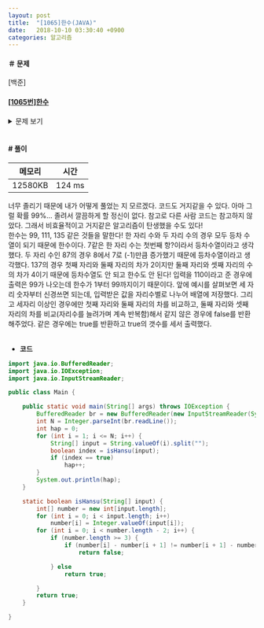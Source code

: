 ```yaml
---
layout: post
title:  "[1065]한수(JAVA)"
date:   2018-10-10 03:30:40 +0900
categories: 알고리즘
---
```

#### ＃ 문제
[백준]
#### [[1065번]한수](https://www.acmicpc.net/problem/1065)  

<details><summary >문제 보기</summary>
<div style="font-size:0.7em;">

**#문제**  

어떤 양의 정수 X의 자리수가 등차수열을 이룬다면, 그 수를 한수라고 한다. 등차수열은 연속된 두 개의 수의 차이가 일정한 수열을 말한다. N이 주어졌을 때, 1보다 크거나 같고, N보다 작거나 같은 한수의 개수를 출력하는 프로그램을 작성하시오.   

**#입력**  
첫째 줄에 1,000보다 작거나 같은 자연수 N이 주어진다.  

**#출력**  
첫째 줄에 1보다 크거나 같고, N보다 작거나 같은 한수의 개수를 출력한다.  

</div>
</details>  

<br>  

#### # 풀이 ####    

| 메모리 | 시간 |
|-------|------|
| 12580KB | 124 ms |


 너무 졸리기 때문에 내가 어떻게 풀었는 지 모르겠다. 코드도 거지같을 수 있다. 아마 그럴 확률 99%... 졸려서 깔끔하게 할 정신이 없다. 참고로 다른 사람 코드는 참고하지 않았다. 그래서 비효율적이고 거지같은 알고리즘이 탄생했을 수도 있다!    
 한수는 99, 111, 135 같은 것들을 말한다! 한 자리 수와 두 자리 수의 경우 모두 등차 수열이 되기 때문에 한수이다. 7같은 한 자리 수는 첫번째 항?이라서 등차수열이라고 생각했다. 두 자리 수인 87의 경우 8에서 7로 (-1)만큼 증가했기 때문에 등차수열이라고 생각했다. 137의 경우 첫째 자리와 둘째 자리의 차가 2이지만 둘째 자리와 셋째 자리의 수의 차가 4이기 때문에 등차수열도 안 되고 한수도 안 된다!
   입력을 110이라고 준 경우에 출력은 99가 나오는데 한수가 1부터 99까지이기 때문이다. 앞에 예시를 살펴보면 세 자리 숫자부터 신경쓰면 되는데, 입력받은 값을 자리수별로 나누어 배열에 저장했다. 그리고 세자리 이상인 경우에만 첫째 자리와 둘째 자리의 차를 비교하고, 둘째 자리와 셋째 자리의 차를 비교(자리수를 늘려가며 계속 반복함)해서 같지 않은 경우에 false를 반환해주었다. 같은 경우에는 true를 반환하고 true의 갯수를 세서 출력했다.  <br><br>  


- **코드**


```java
import java.io.BufferedReader;
import java.io.IOException;
import java.io.InputStreamReader;

public class Main {

	public static void main(String[] args) throws IOException {
		BufferedReader br = new BufferedReader(new InputStreamReader(System.in));
		int N = Integer.parseInt(br.readLine());
		int hap = 0;
		for (int i = 1; i <= N; i++) {
			String[] input = String.valueOf(i).split("");
			boolean index = isHansu(input);
			if (index == true)
				hap++;
		}
		System.out.println(hap);
	}

	static boolean isHansu(String[] input) {
		int[] number = new int[input.length];
		for (int i = 0; i < input.length; i++)
			number[i] = Integer.valueOf(input[i]);
		for (int i = 0; i < number.length - 2; i++) {
			if (number.length >= 3) {
				if (number[i] - number[i + 1] != number[i + 1] - number[i + 2])
					return false;

			} else
				return true;

		}
		return true;
	}

}
```
